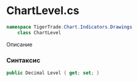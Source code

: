 
# ChartLevel.cs
```csharp
namespace TigerTrade.Chart.Indicators.Drawings  
    class ChartLevel
```

Описание

### Синтаксис
```csharp
public Decimal Level { get; set; }
```
